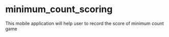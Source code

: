 # minimum_count_scoring
This mobile application will help user to record the score of minimum count game
